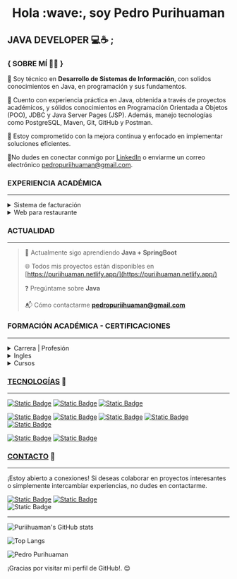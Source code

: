 <h1 id="user-content-hello-im-pedro-purihuaman--" dir="auto" align="center">Hola :wave:, soy Pedro Purihuaman</h1>

##  JAVA DEVELOPER :computer::coffee: ;
### { SOBRE MÍ :technologist: }

🥇 Soy técnico en **Desarrollo de Sistemas de Información**, con solidos conocimientos en Java, en programación y sus fundamentos.

:brain: Cuento con experiencia práctica en Java, obtenida a través de proyectos académicos, y sólidos conocimientos en Programación Orientada a Objetos (POO), JDBC y Java Server Pages (JSP). Además, manejo tecnologías como PostgreSQL, Maven, Git, GitHub y Postman.

:dart: Estoy comprometido con la mejora continua y enfocado en implementar soluciones eficientes.

:email:No dudes en conectar conmigo por [LinkedIn](https://www.linkedin.com/in/puriihuaman/) o enviarme un correo electrónico <pedropuriihuaman@gmail.com>.

### EXPERIENCIA ACADÉMICA
---
<details>
<summary>Sistema de facturación</summary>

> Junio 2024 - actualidad

    Aplicación web para administrar las compras y ventas de un bodega.

**Cargo o labor: _Fullstack_**

*Tareas*:

    Elaborar el modelado de la base de datos, también el diseño lógico y físico.

*Logro*:

*Tecnologías*:
    
    Java 17, JSP, JDBC, PostgreSQL, Tailwindcss

</details>

<details>
<summary>Web para restaurante</summary>

> Agosto 2024 - Setiembre 2024

    Sitio web para restaurante, para administrar pedidos de clientes.
**Cargo o labor: _Frontend_**

*Tareas:*
    
    Crear una Landing Page
    
*Logro:*

*Tecnologías*:

     Angular 18, Scss

</details>

### ACTUALIDAD
---
> :seedling: Actualmente sigo aprendiendo **Java + SpringBoot**
>
> :globe_with_meridians: Todos mis proyectos están disponibles en [https://puriihuaman.netlify.app/](https://puriihuaman.netlify.app/)
>
> :question: Pregúntame sobre **Java**
>
> :mailbox_with_mail: Cómo contactarme **pedropuriihuaman@gmail.com**

### FORMACIÓN ACADÉMICA - CERTIFICACIONES
---

<details>

<summary>Carrera | Profesión</summary>

#### Desarrollo de Sistemas de Información
Instituto El Buen Pastor - IBP - Julio 2022 Lima, Perú. 

</details>

<details>

<summary>Ingles</summary>

#### Ingles básico
Instituto El Buen Pastor - IBP  - 2020 Lima, Perú

</details>

<details>

<summary>Cursos</summary>

#### Especialización en Java
Instituto Cibertec - 2024 - actualidad

</details>

### [TECNOLOGÍAS](#user-content-technologies) :link:
---

<!-- technologies -->

<!-- Java -->

[![Static Badge](https://img.shields.io/badge/Java-java?style=plastic&logo=java&color=red)](https://docs.oracle.com/javase/8/docs/api/)<!-- Postgres -->
[![Static Badge](https://img.shields.io/badge/PostgreSQL-postgresql?style=plastic&logo=postgresql&logoColor=white&color=blue)](https://www.postgresql.org/)<!-- MySql -->
[![Static Badge](https://img.shields.io/badge/MySQL-mysql?style=plastic&logo=mysql&logoColor=white&labelColor=blue&color=blue)](https://dev.mysql.com/doc/)

<!-- Javascript -->

[![Static Badge](https://img.shields.io/badge/JavaScript-javascript?style=plastic&logo=javascript&labelColor=black&color=yellow)](https://developer.mozilla.org/en-US/docs/Web/JavaScript)<!-- Typescript -->
[![Static Badge](https://img.shields.io/badge/TypeScript-typescript?style=plastic&logo=typescript&logoColor=white&color=%230988fe)](https://www.typescriptlang.org/)<!-- Angular -->
[![Static Badge](https://img.shields.io/badge/Angular-angular?style=plastic&logo=angular&labelColor=%23e11d48&color=%23e11d48)](https://angular.io/)<!-- Html -->
[![Static Badge](https://img.shields.io/badge/HTML5-html5?style=plastic&logo=html5&logoColor=white&color=orange)](https://developer.mozilla.org/es/docs/Web/HTML)<!-- Css -->
[![Static Badge](https://img.shields.io/badge/CSS3-css3?style=plastic&logo=css3&color=%231398fe)](https://developer.mozilla.org/es/docs/Web/CSS)

<!-- Git -->
[![Static Badge](https://img.shields.io/badge/git-git?style=plastic&logo=git&color=%2318181b)](https://git-scm.com/)<!-- Bruno -->
[![Static Badge](https://img.shields.io/badge/Bruno-bruno?style=plastic&logo=bruno&color=%2318181b)](https://docs.usebruno.com/)
<!-- [![Static Badge](https://img.shields.io/badge/NodeJS-nodejs?style=plastic&logo=node.js&labelColor=black&color=%23339933)](https://nodejs.org/docs/latest/api/) -->
<!-- [![Static Badge](https://img.shields.io/badge/Express-express?style=plastic&logo=express&labelColor=black&color=white)](https://expressjs.com/) -->

<!-- [![Static Badge](https://img.shields.io/badge/Sass-sass?style=plastic&logo=sass&logoColor=white&color=%23f472b6)](https://sass-lang.com/) -->

<!-- [![Static Badge](https://img.shields.io/badge/React-react?style=plastic&logo=react&logoColor=white&color=%230284c7)](https://es.react.dev/) -->

<!-- [![Static Badge](https://img.shields.io/badge/NodeJs-nodejs?style=plastic&logo=node.js&labelColor=white)](https://nodejs.org/en) -->
<!-- [![Static Badge](https://img.shields.io/badge/Express-expressjs?style=plastic&logo=express&labelColor=%23141414&color=white)](https://expressjs.com/) -->


### [CONTACTO](#contact-me) :link:
---
¡Estoy abierto a conexiones! Si deseas colaborar en proyectos interesantes o simplemente intercambiar experiencias, no dudes en contactarme.

[![Static Badge](https://img.shields.io/badge/LinkedIn-Pedro%20Purihuaman?style=social&logo=linkedin&label=Pedro%20Purihuaman)](https://www.linkedin.com/in/puriihuaman/)
[![Static Badge](https://img.shields.io/badge/Twitter-Pedro%20Purihuaman?style=social&logo=twitter&label=Pedro%20Purihuaman)](https://twitter.com/puriihuaman)
<br/>
![Static Badge](https://img.shields.io/badge/Gmail-pedropuriihuaman?style=social&logo=Gmail&label=pedropuriihuaman%40gmail.com)

---

![Puriihuaman's GitHub stats](https://github-readme-stats.vercel.app/api?username=puriihuaman&show_icons=true&&theme=tokyonight#gh-dark-mode-only)

![Top Langs](https://github-readme-stats.vercel.app/api/top-langs/?username=puriihuaman&layout=donut-vertical&show_icons=true&theme=tokyonight&show_icons=true&hide_border&rank_icon=percentile)

![Pedro Purihuaman](https://komarev.com/ghpvc/?username=puriihuaman&style=square&color=blueviolet)

¡Gracias por visitar mi perfil de GitHub!. 😊

<!--

¡Por supuesto! Aquí tienes una versión adaptada para tu perfil de GitHub:

---

### Acerca de Mí

¡Hola! Soy Pedro, un Desarrollador Java trainee con un enfoque apasionado en la creación de aplicaciones mediante el uso de Java como mi lenguaje principal de programación. Actualmente, estoy en las primeras etapas de mi carrera, graduado en Desarrollo de Sistemas e Información por el Instituto El Buen Pastor (IBP) en Perú.

### Proyectos Destacados

- **[Nombre del Proyecto](Enlace al Proyecto):** Breve descripción del proyecto y tecnologías utilizadas.

- **[Nombre del Proyecto](Enlace al Proyecto):** Breve descripción del proyecto y tecnologías utilizadas.

### Habilidades

- Java
- [Lista de otras habilidades técnicas]

### Objetivos

Como desarrollador en formación, mi enfoque actual es aprender, mejorar y contribuir de manera significativa en proyectos desafiantes. Busco oportunidades para aplicar mis conocimientos, continuar mi desarrollo y adquirir experiencia en el campo del Desarrollo de Software.

### Conexiones

¡Estoy abierto a conexiones! Si deseas colaborar en proyectos interesantes o simplemente intercambiar experiencias, no dudes en contactarme a través de [LinkedIn](Enlace a tu perfil de LinkedIn) o por correo electrónico.

¡Gracias por visitar mi perfil de GitHub! Estoy emocionado por las oportunidades que se presenten y por el continuo crecimiento en mi viaje en el desarrollo de software. 😊 -->
